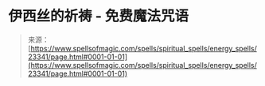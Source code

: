 <!--yml

category: 未分类

date: 2024-06-12 19:08:24

-->

# 伊西丝的祈祷 - 免费魔法咒语

> 来源：[https://www.spellsofmagic.com/spells/spiritual_spells/energy_spells/23341/page.html#0001-01-01](https://www.spellsofmagic.com/spells/spiritual_spells/energy_spells/23341/page.html#0001-01-01)
